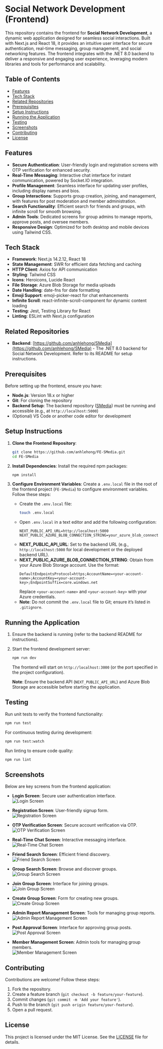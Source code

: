 # Social Network Development (Frontend)

This repository contains the frontend for **Social Network Development**, a dynamic web application designed for seamless social interactions. Built with Next.js and React 18, it provides an intuitive user interface for secure authentication, real-time messaging, group management, and social networking features. The frontend integrates with the .NET 8.0 backend to deliver a responsive and engaging user experience, leveraging modern libraries and tools for performance and scalability.

## Table of Contents
- [Features](#features)
- [Tech Stack](#tech-stack)
- [Related Repositories](#related-repositories)
- [Prerequisites](#prerequisites)
- [Setup Instructions](#setup-instructions)
- [Running the Application](#running-the-application)
- [Testing](#testing)
- [Screenshots](#screenshots)
- [Contributing](#contributing)
- [License](#license)

## Features
- **Secure Authentication**: User-friendly login and registration screens with OTP verification for enhanced security.
- **Real-Time Messaging**: Interactive chat interface for instant communication, powered by Socket.IO integration.
- **Profile Management**: Seamless interface for updating user profiles, including display names and bios.
- **Group Interactions**: Supports group creation, joining, and management, with features for post moderation and member administration.
- **Search Functionality**: Efficient search for friends and groups, with infinite scroll for smooth browsing.
- **Admin Tools**: Dedicated screens for group admins to manage reports, approve posts, and oversee members.
- **Responsive Design**: Optimized for both desktop and mobile devices using Tailwind CSS.

## Tech Stack
- **Framework**: Next.js 14.2.12, React 18
- **State Management**: SWR for efficient data fetching and caching
- **HTTP Client**: Axios for API communication
- **Styling**: Tailwind CSS
- **Icons**: Heroicons, Lucide React
- **File Storage**: Azure Blob Storage for media uploads
- **Date Handling**: date-fns for date formatting
- **Emoji Support**: emoji-picker-react for chat enhancements
- **Infinite Scroll**: react-infinite-scroll-component for dynamic content loading
- **Testing**: Jest, Testing Library for React
- **Linting**: ESLint with Next.js configuration

## Related Repositories
- **Backend**: [https://github.com/anhlehong/SMedia](https://github.com/anhlehong/SMedia) - The .NET 8.0 backend for Social Network Development. Refer to its README for setup instructions.

## Prerequisites
Before setting up the frontend, ensure you have:
- **Node.js**: Version 18.x or higher
- **Git**: For cloning the repository
- **Backend Setup**: The backend repository ([SMedia](https://github.com/anhlehong/SMedia)) must be running and accessible (e.g., at `http://localhost:5000`)
- (Optional) VS Code or another code editor for development

## Setup Instructions
1. **Clone the Frontend Repository**:
   ```bash
   git clone https://github.com/anhlehong/FE-SMedia.git
   cd FE-SMedia
   ```

2. **Install Dependencies**:
   Install the required npm packages:
   ```bash
   npm install
   ```

3. **Configure Environment Variables**:
   Create a `.env.local` file in the root of the frontend project (`FE-SMedia`) to configure environment variables. Follow these steps:
   - Create the `.env.local` file:
     ```bash
     touch .env.local
     ```
   - Open `.env.local` in a text editor and add the following configuration:
     ```env
     NEXT_PUBLIC_API_URL=http://localhost:5000
     NEXT_PUBLIC_AZURE_BLOB_CONNECTION_STRING=your_azure_blob_connection_string
     ```
   - **NEXT_PUBLIC_API_URL**: Set to the backend URL (e.g., `http://localhost:5000` for local development or the deployed backend URL).
   - **NEXT_PUBLIC_AZURE_BLOB_CONNECTION_STRING**: Obtain from your Azure Blob Storage account. Use the format:
     ```env
     DefaultEndpointsProtocol=https;AccountName=<your-account-name>;AccountKey=<your-account-key>;EndpointSuffix=core.windows.net
     ```
     Replace `<your-account-name>` and `<your-account-key>` with your Azure credentials.
   - **Note**: Do not commit the `.env.local` file to Git; ensure it’s listed in `.gitignore`.

## Running the Application
1. Ensure the backend is running (refer to the backend README for instructions).
2. Start the frontend development server:
   ```bash
   npm run dev
   ```
   The frontend will start on `http://localhost:3000` (or the port specified in the project configuration).

   **Note**: Ensure the backend API (`NEXT_PUBLIC_API_URL`) and Azure Blob Storage are accessible before starting the application.

## Testing
Run unit tests to verify the frontend functionality:
```bash
npm run test
```
For continuous testing during development:
```bash
npm run test:watch
```

Run linting to ensure code quality:
```bash
npm run lint
```

## Screenshots
Below are key screens from the frontend application:

- **Login Screen**: Secure user authentication interface.  
  ![Login Screen](https://res.cloudinary.com/dapvvdxw7/image/upload/v1751862190/Screenshot_2025-07-01_174204_dffcjs.png)

- **Registration Screen**: User-friendly signup form.  
  ![Registration Screen](https://res.cloudinary.com/dapvvdxw7/image/upload/v1751862189/Screenshot_2025-07-01_174245_kxwsy9.png)

- **OTP Verification Screen**: Secure account verification via OTP.  
  ![OTP Verification Screen](https://res.cloudinary.com/dapvvdxw7/image/upload/v1751862187/Screenshot_2025-07-01_174340_dzr0lk.png)

- **Real-Time Chat Screen**: Interactive messaging interface.  
  ![Real-Time Chat Screen](https://res.cloudinary.com/dapvvdxw7/image/upload/v1751862185/Screenshot_2025-07-01_174409_ft1xxr.png)

- **Friend Search Screen**: Efficient friend discovery.  
  ![Friend Search Screen](https://res.cloudinary.com/dapvvdxw7/image/upload/v1751862181/Screenshot_2025-07-01_174735_a5rqaa.png)

- **Group Search Screen**: Browse and discover groups.  
  ![Group Search Screen](https://res.cloudinary.com/dapvvdxw7/image/upload/v1751862180/Screenshot_2025-07-01_174808_l9jhly.png)

- **Join Group Screen**: Interface for joining groups.  
  ![Join Group Screen](https://res.cloudinary.com/dapvvdxw7/image/upload/v1751862182/Screenshot_2025-07-01_174640_tw0hih.png)

- **Create Group Screen**: Form for creating new groups.  
  ![Create Group Screen](https://res.cloudinary.com/dapvvdxw7/image/upload/v1751862178/Screenshot_2025-07-01_174842_yw6jkm.png)

- **Admin Report Management Screen**: Tools for managing group reports.  
  ![Admin Report Management Screen](https://res.cloudinary.com/dapvvdxw7/image/upload/v1751862177/Screenshot_2025-07-01_174912_y2nrzs.png)

- **Post Approval Screen**: Interface for approving group posts.  
  ![Post Approval Screen](https://res.cloudinary.com/dapvvdxw7/image/upload/v1751862177/ph%C3%AA_duy%E1%BB%87t_b%C3%A0i_%C4%91%C4%83ng_trong_nh%C3%B3m_pwllht.png)

- **Member Management Screen**: Admin tools for managing group members.  
  ![Member Management Screen](https://res.cloudinary.com/dapvvdxw7/image/upload/v1751862176/Screenshot_2025-07-01_174935_ul0r8s.png)

## Contributing
Contributions are welcome! Follow these steps:
1. Fork the repository.
2. Create a feature branch (`git checkout -b feature/your-feature`).
3. Commit changes (`git commit -m 'Add your feature'`).
4. Push to the branch (`git push origin feature/your-feature`).
5. Open a pull request.

## License
This project is licensed under the MIT License. See the [LICENSE](LICENSE) file for details.
